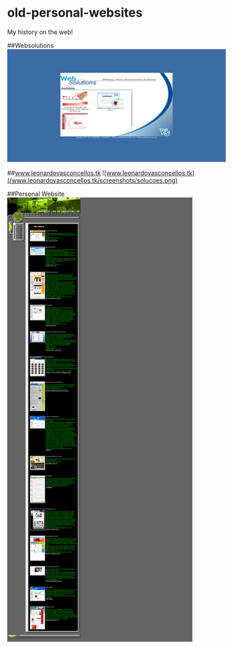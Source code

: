 # old-personal-websites
My history on the web!

##Websolutions
![websolutions](/websolutions/screenshots/Web%20Solutions.png)

##www.leonardovasconcellos.tk
![www.leonardovasconcellos.tk](/www.leonardovasconcellos.tk/screenshots/solucoes.png)

##Personal Website
![Personal Website](/leonardo-personal-website/screenshots/portfolio.png)
